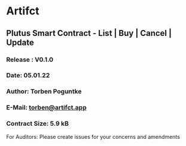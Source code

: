 # Artifct 
## Plutus Smart Contract - List | Buy | Cancel | Update
### Release : V0.1.0 
### Date:     05.01.22
### Author:   Torben Poguntke
### E-Mail:   torben@artifct.app
### Contract Size: 5.9 kB

For Auditors:
Please create issues for your concerns and amendments
